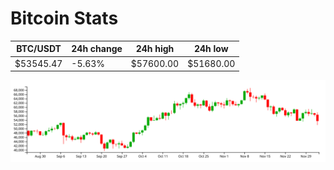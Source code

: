 # Bitcoin Stats

BTC/USDT|24h change|24h high|24h low|
|---|---|---|---|
|$53545.47|-5.63%|$57600.00|$51680.00|

<img src="./chart.svg">
